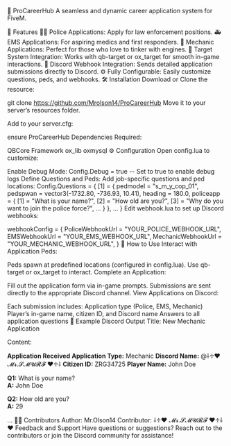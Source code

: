 🚀 ProCareerHub
A seamless and dynamic career application system for FiveM.

🌟 Features
🧑‍✈️ Police Applications: Apply for law enforcement positions.
🚑 EMS Applications: For aspiring medics and first responders.
🔧 Mechanic Applications: Perfect for those who love to tinker with engines.
🎯 Target System Integration: Works with qb-target or ox_target for smooth in-game interactions.
💬 Discord Webhook Integration: Sends detailed application submissions directly to Discord.
⚙️ Fully Configurable: Easily customize questions, peds, and webhooks.
🛠️ Installation
Download or Clone the resource:

git clone https://github.com/Mrolson14/ProCareerHub
Move it to your server’s resources folder.

Add to your server.cfg:

ensure ProCareerHub
Dependencies Required:

QBCore Framework
ox_lib
oxmysql
⚙️ Configuration
Open config.lua to customize:

Enable Debug Mode:
Config.Debug = true -- Set to true to enable debug logs
Define Questions and Peds: Add job-specific questions and ped locations:
Config.Questions = {
    [1] = {
        pedmodel = "s_m_y_cop_01",
        pedspwan = vector3(-1732.80, -736.93, 10.41),
        heading = 180.0,
        policeapp = {
            [1] = "What is your name?",
            [2] = "How old are you?",
            [3] = "Why do you want to join the police force?",
            ...
        }
    },
    ...
}
Edit webhook.lua to set up Discord webhooks:

webhookConfig = {
    PoliceWebhookUrl = "YOUR_POLICE_WEBHOOK_URL",
    EMSWebhookUrl = "YOUR_EMS_WEBHOOK_URL",
    MechanicWebhookUrl = "YOUR_MECHANIC_WEBHOOK_URL",
}
📖 How to Use
Interact with Application Peds:

Peds spawn at predefined locations (configured in config.lua).
Use qb-target or ox_target to interact.
Complete an Application:

Fill out the application form via in-game prompts.
Submissions are sent directly to the appropriate Discord channel.
View Applications on Discord:

Each submission includes:
Application type (Police, EMS, Mechanic)
Player’s in-game name, citizen ID, and Discord name
Answers to all application questions
📌 Example Discord Output
Title:
New Mechanic Application

Content:

**Application Received**
**Application Type:** Mechanic
**Discord Name:** @⸸♱♥ 𝓜𝓻.𝓢𝓜𝓤𝓡𝓕 ♥♱⸸
**Citizen ID:** ZRG34725
**Player Name:** John Doe

**Q1:** What is your name?  
**A:** John Doe  

**Q2:** How old are you?  
**A:** 29  

...
🧑‍💻 Contributors
Author: Mr.Olson14
Contributor: ⸸♱♥ 𝓜𝓻.𝓢𝓜𝓤𝓡𝓕 ♥♱⸸
❤️ Feedback and Support
Have questions or suggestions?
Reach out to the contributors or join the Discord community for assistance!

